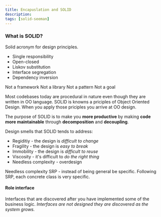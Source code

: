 ```yaml
---
title: Encapuslation and SOLID 
description: 
tags: [solid-seeman]
---
```



### What is SOLID?

Solid acronym for design principles. 
 - Single responsibility 
 - Open-closed 
 - Liskov substitution 
 - Interface segregation 
 - Dependency inversion

Not a framework
Not a library
Not a pattern
Not a goal

Most codebases today are procedural in nature even though they are written in OO language. SOLID is knowns a priciples of Object Oriented Design. When you apply those priciples you arrive at OO design.

The purpose of SOLID is to make you **more productive** by making **code more maintainable** through **decomposition** and **decoupling**.

Design smells that SOLID tends to address:
- Regiditiy - the design is *difficult to change*
- Fragility - the design is *easy to break*
- Immobility - the design is *difficult to reuse*
- Viscosity - it's difficult to *do the right thing*
- Needless complexity - overdesign


Needless complexity 
SRP - instead of being general be specific. Following SRP, each concrete class is very specific. 

#### Role interface 
Interfaces that are discovered after you have implemented some of the business logic. *Interfaces are not designed they are discovered as the system grows.* 
